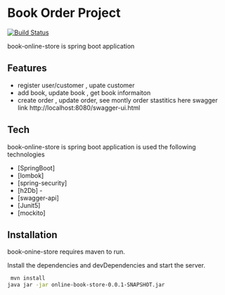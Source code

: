 # Book Order Project



[![Build Status](https://travis-ci.org/joemccann/dillinger.svg?branch=master)](https://travis-ci.org/joemccann/dillinger)

book-online-store is spring boot application 

## Features

- register user/customer , upate customer
- add book, update book , get book informaiton
- create order , update order, see montly order stastitics
here swagger link http://localhost:8080/swagger-ui.html


## Tech

book-online-store is spring boot application is used the following technologies

- [SpringBoot] 
- [lombok] 
- [spring-security] 
- [h2Db] -
- [swagger-api] 
- [Junit5] 
- [mockito] 


## Installation

book-onine-store requires maven to run.

Install the dependencies and devDependencies and start the server.

```sh
 mvn install
java jar -jar online-book-store-0.0.1-SNAPSHOT.jar
